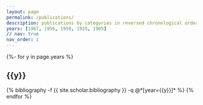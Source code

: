 ```yaml
---
layout: page
permalink: /publications/
description: publications by categories in reversed chronological order. generated by jekyll-scholar.
years: [1967, 1956, 1950, 1935, 1905]
// nav: true
nav_order: 1
---
```

<!-- _pages/publications.md -->
<div class="publications">

{%- for y in page.years %}
  <h2 class="year">{{y}}</h2>
  {% bibliography -f {{ site.scholar.bibliography }} -q @*[year={{y}}]* %}
{% endfor %}

</div>
